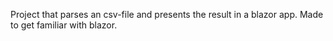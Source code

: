 Project that parses an csv-file and presents the result in a blazor app.
Made to get familiar with blazor. 
